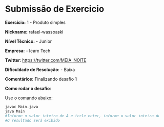 # Submissão de Exercicio

**Exercicio:** 1 - Produto simples

**Nickname:** rafael-wassoaski

**Nível Técnico:** - Junior

**Empresa:** - Icaro Tech

**Twitter**: https://twitter.com/MEIA_NOlTE

**Dificuldade de Resolução:** - Baixa

**Comentários:** Finalizando desafio 1

**Como rodar o desafio**:

Use o comando abaixo:
```bash
javac Main.java
java Main
#Informe o valor inteiro de A e tecle enter, informe o valor inteiro de B e tecle enter.
#O resultado será exibido
```
